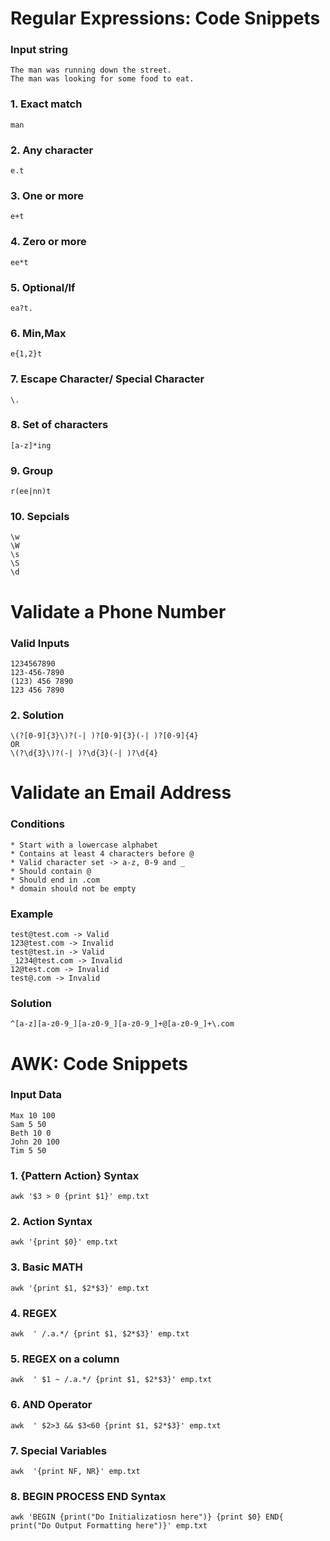# Regular Expressions: Code Snippets 
### Input string 
```
The man was running down the street. 
The man was looking for some food to eat.
```
### 1. Exact match
```
man
```
### 2. Any character
```
e.t
```
### 3. One or more
```
e+t 
```
### 4. Zero or more
```
ee*t 
```
### 5. Optional/If
```
ea?t. 
```
### 6. Min,Max
```
e{1,2}t
```
### 7. Escape Character/ Special Character
```
\.
```
### 8. Set of characters
```
[a-z]*ing
```
### 9. Group
```
r(ee|nn)t
```
### 10. Sepcials
```
\w
\W
\s
\S
\d
```

# Validate a Phone Number 
### Valid Inputs 
```
1234567890 
123-456-7890 
(123) 456 7890 
123 456 7890 
```
### 2. Solution
```
\(?[0-9]{3}\)?(-| )?[0-9]{3}(-| )?[0-9]{4} 
OR
\(?\d{3}\)?(-| )?\d{3}(-| )?\d{4} 
```

# Validate an Email Address 
### Conditions
```
* Start with a lowercase alphabet
* Contains at least 4 characters before @ 
* Valid character set -> a-z, 0-9 and _ 
* Should contain @ 
* Should end in .com 
* domain should not be empty 
```
### Example
```
test@test.com -> Valid 
123@test.com -> Invalid
test@test.in -> Valid
_1234@test.com -> Invalid
12@test.com -> Invalid
test@.com -> Invalid
```
### Solution
```
^[a-z][a-z0-9_][a-z0-9_][a-z0-9_]+@[a-z0-9_]+\.com 
```
# AWK: Code Snippets 
### Input Data 
```
Max 10 100 
Sam 5 50 
Beth 10 0 
John 20 100 
Tim 5 50
```
### 1. {Pattern Action} Syntax
```
awk '$3 > 0 {print $1}' emp.txt
```
### 2. Action Syntax
```
awk '{print $0}' emp.txt  
```
### 3. Basic MATH
```
awk '{print $1, $2*$3}' emp.txt 
```
### 4. REGEX
```
awk  ' /.a.*/ {print $1, $2*$3}' emp.txt 
```
### 5. REGEX on a column
```
awk  ' $1 ~ /.a.*/ {print $1, $2*$3}' emp.txt 
```
### 6. AND Operator 
```
awk  ' $2>3 && $3<60 {print $1, $2*$3}' emp.txt  
```
### 7. Special Variables
```
awk  '{print NF, NR}' emp.txt 
```
### 8. BEGIN PROCESS END Syntax
```
awk 'BEGIN {print("Do Initializatiosn here")} {print $0} END{ print("Do Output Formatting here")}' emp.txt
```

